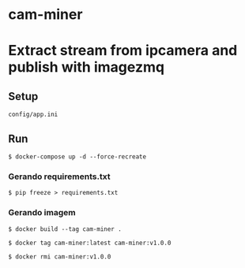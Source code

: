 # cam-miner
# Extract stream from ipcamera and publish with imagezmq

## Setup
```
config/app.ini
```

## Run
```
$ docker-compose up -d --force-recreate
```

### Gerando requirements.txt
```
$ pip freeze > requirements.txt
```


### Gerando imagem

```
$ docker build --tag cam-miner .

$ docker tag cam-miner:latest cam-miner:v1.0.0

$ docker rmi cam-miner:v1.0.0
```
